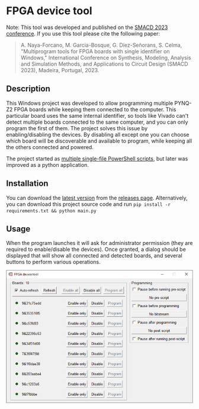# FPGA device tool

Note: This tool was developed and published on the [SMACD 2023 conference](https://smacd-conference.org/). If you use this tool please cite the following paper:

> A. Naya-Forcano, M. Garcia-Bosque, G. Díez-Señorans, S. Celma, "Multiprogram tools for FPGA boards with single identifier on Windows," International Conference on Synthesis, Modeling, Analysis and Simulation Methods, and Applications to Circuit Design (SMACD 2023), Madeira, Portugal, 2023.

## Description

This Windows project was developed to allow programming multiple PYNQ-Z2 FPGA boards while keeping them connected to the computer.
This particular board uses the same internal identifier, so tools like Vivado can't detect multiple boards connected to the same computer, and you can only program the first of them.
The project solves this issue by enabling/disabling the devices. By disabling all except one you can choose which board will be discoverable and available to program, while keeping all the others connected and powered.

The project started as [multiple single-file PowerShell scripts](https://gist.github.com/abeln94/153391e545934ed8cde2e796dd9bf7b5), but later was improved as a python application.

## Installation

You can download the [latest version](https://github.com/abeln94/fpga-device-tool/releases/latest) from the [releases page](https://github.com/abeln94/fpga-device-tool/releases).
Alternatively, you can download this project source code and run `pip install -r requirements.txt && python main.py`

## Usage

When the program launches it will ask for administrator permission (they are required to enable/disable the devices). Once granted, a dialog should be displayed that will show all connected and detected boards, and several buttons to perform various operations.

![screenshot](docs/screenshot.png)
